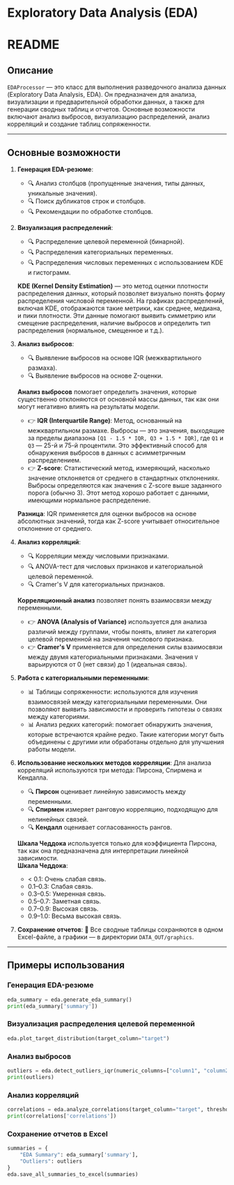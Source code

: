# Exploratory Data Analysis (EDA)

# README

## Описание

`EDAProcessor` — это класс для выполнения разведочного анализа данных (Exploratory Data Analysis, EDA). 
Он предназначен для анализа, визуализации и предварительной обработки данных, а также для генерации сводных таблиц и отчетов. 
Основные возможности включают анализ выбросов, визуализацию распределений, анализ корреляций и создание таблиц сопряженности.

---

## Основные возможности

1. **Генерация EDA-резюме**:
   - 🔍 Анализ столбцов (пропущенные значения, типы данных, уникальные значения).
   - 🔍 Поиск дубликатов строк и столбцов.
   - 🔍 Рекомендации по обработке столбцов.

2. **Визуализация распределений**:
   - 🔍 Распределение целевой переменной (бинарной).
   - 🔍 Распределения категориальных переменных.
   - 🔍 Распределения числовых переменных с использованием KDE и гистограмм.

   **KDE (Kernel Density Estimation)** — это метод оценки плотности распределения данных, который позволяет визуально понять форму распределения числовой переменной. 
   На графиках распределений, включая KDE, отображаются такие метрики, как среднее, медиана, и пики плотности. 
   Эти данные помогают выявить симметрию или смещение распределения, наличие выбросов и определить тип распределения (нормальное, смещенное и т.д.).

3. **Анализ выбросов**:
   - 🔍 Выявление выбросов на основе IQR (межквартильного размаха).
   - 🔍 Выявление выбросов на основе Z-оценки.

   **Анализ выбросов** помогает определить значения, которые существенно отклоняются от основной массы данных, так как они могут негативно влиять на результаты модели.

   - 👉 **IQR (Interquartile Range)**: Метод, основанный на межквартильном размахе. 
     Выбросы — это значения, выходящие за пределы диапазона `[Q1 - 1.5 * IQR, Q3 + 1.5 * IQR]`, где `Q1` и `Q3` — 25-й и 75-й процентили. 
     Это эффективный способ для обнаружения выбросов в данных с асимметричным распределением.
   - 👉 **Z-score**: Статистический метод, измеряющий, насколько значение отклоняется от среднего в стандартных отклонениях. 
     Выбросы определяются как значения с Z-score выше заданного порога (обычно 3). 
     Этот метод хорошо работает с данными, имеющими нормальное распределение.

   **Разница**: IQR применяется для оценки выбросов на основе абсолютных значений, тогда как Z-score учитывает относительное отклонение от среднего.

4. **Анализ корреляций**:
   - 🔍 Корреляции между числовыми признаками.
   - 🔍 ANOVA-тест для числовых признаков и категориальной целевой переменной.
   - 🔍 Cramer's V для категориальных признаков.

   **Корреляционный анализ** позволяет понять взаимосвязи между переменными.  
   - 👉 **ANOVA (Analysis of Variance)** используется для анализа различий между группами, чтобы понять, влияет ли категория целевой переменной на значения числового признака.
   - 👉 **Cramer's V** применяется для определения силы взаимосвязи между двумя категориальными признаками. 
     Значения `V` варьируются от 0 (нет связи) до 1 (идеальная связь).

5. **Работа с категориальными переменными**:
   - 📊 Таблицы сопряженности: используются для изучения взаимосвязей между категориальными переменными. 
     Они позволяют выявить зависимости и проверить гипотезы о связях между категориями.
   - 📊 Анализ редких категорий: помогает обнаружить значения, которые встречаются крайне редко. 
     Такие категории могут быть объединены с другими или обработаны отдельно для улучшения работы модели.

6. **Использование нескольких методов корреляции**:
   Для анализа корреляций используются три метода: Пирсона, Спирмена и Кендалла.  
   - 🔍 **Пирсон** оценивает линейную зависимость между переменными.
   - 🔍 **Спирмен** измеряет ранговую корреляцию, подходящую для нелинейных связей.
   - 🔍 **Кендалл** оценивает согласованность рангов.  

   **Шкала Чеддока** используется только для коэффициента Пирсона, так как она предназначена для интерпретации линейной зависимости.  
   **Шкала Чеддока**:
   - < 0.1: Очень слабая связь.
   - 0.1–0.3: Слабая связь.
   - 0.3–0.5: Умеренная связь.
   - 0.5–0.7: Заметная связь.
   - 0.7–0.9: Высокая связь.
   - 0.9–1.0: Весьма высокая связь.

7. **Сохранение отчетов**:
   📂 Все сводные таблицы сохраняются в одном Excel-файле, а графики — в директории `DATA_OUT/graphics`.

---

## Примеры использования

### Генерация EDA-резюме
```python
eda_summary = eda.generate_eda_summary()
print(eda_summary['summary'])
```

### Визуализация распределения целевой переменной
```python
eda.plot_target_distribution(target_column="target")
```

### Анализ выбросов
```python
outliers = eda.detect_outliers_iqr(numeric_columns=["column1", "column2"])
print(outliers)
```

### Анализ корреляций
```python
correlations = eda.analyze_correlations(target_column="target", threshold=0.5)
print(correlations['correlations'])
```

### Сохранение отчетов в Excel
```python
summaries = {
    "EDA Summary": eda_summary['summary'],
    "Outliers": outliers
}
eda.save_all_summaries_to_excel(summaries)
```
